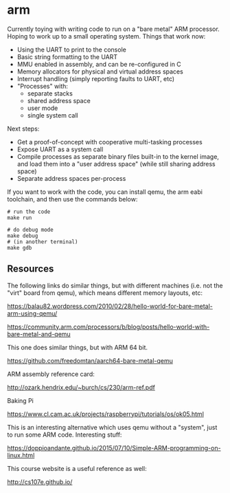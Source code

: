 arm
===

Currently toying with writing code to run on a "bare metal" ARM processor.
Hoping to work up to a small operating system. Things that work now:

* Using the UART to print to the console
* Basic string formatting to the UART
* MMU enabled in assembly, and can be re-configured in C
* Memory allocators for physical and virtual address spaces
* Interrupt handling (simply reporting faults to UART, etc)
* "Processes" with:
  - separate stacks
  - shared address space
  - user mode
  - single system call

Next steps:

* Get a proof-of-concept with cooperative multi-tasking processes
* Expose UART as a system call
* Compile processes as separate binary files built-in to the kernel image, and
  load them into a "user address space" (while still sharing address space)
* Separate address spaces per-process

If you want to work with the code, you can install qemu, the arm eabi toolchain,
and then use the commands below:

    # run the code
    make run

    # do debug mode
    make debug
    # (in another terminal)
    make gdb


Resources
---------

The following links do similar things, but with different machines (i.e. not the
"virt" board from qemu), which means different memory layouts, etc:

https://balau82.wordpress.com/2010/02/28/hello-world-for-bare-metal-arm-using-qemu/

https://community.arm.com/processors/b/blog/posts/hello-world-with-bare-metal-and-qemu

This one does similar things, but with ARM 64 bit.

https://github.com/freedomtan/aarch64-bare-metal-qemu

ARM assembly reference card:

http://ozark.hendrix.edu/~burch/cs/230/arm-ref.pdf

Baking Pi

https://www.cl.cam.ac.uk/projects/raspberrypi/tutorials/os/ok05.html

This is an interesting alternative which uses qemu without a "system", just to
run some ARM code. Interesting stuff:

https://doppioandante.github.io/2015/07/10/Simple-ARM-programming-on-linux.html

This course website is a useful reference as well:

http://cs107e.github.io/

